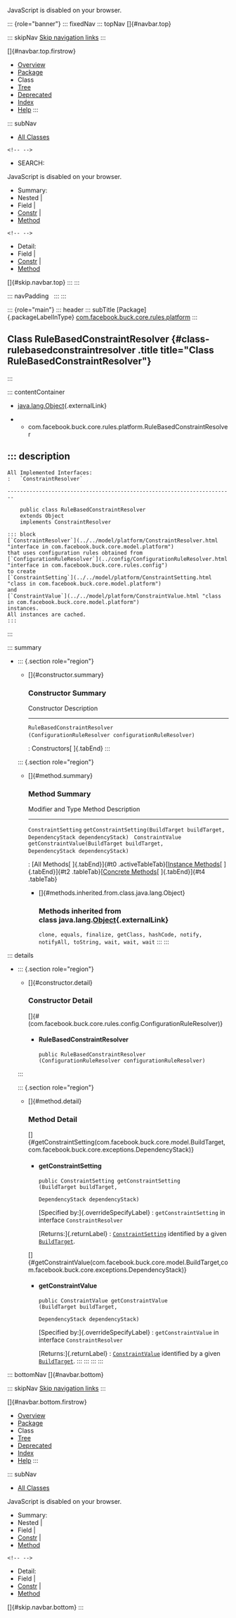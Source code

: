 <div>

JavaScript is disabled on your browser.

</div>

::: {role="banner"}
::: fixedNav
::: topNav
[]{#navbar.top}

::: skipNav
[Skip navigation links](#skip.navbar.top "Skip navigation links")
:::

[]{#navbar.top.firstrow}

-   [Overview](../../../../../../index.html)
-   [Package](package-summary.html)
-   Class
-   [Tree](package-tree.html)
-   [Deprecated](../../../../../../deprecated-list.html)
-   [Index](../../../../../../index-all.html)
-   [Help](../../../../../../help-doc.html)
:::

::: subNav
-   [All Classes](../../../../../../allclasses.html)

```{=html}
<!-- -->
```
-   SEARCH:

<div>

<div>

JavaScript is disabled on your browser.

</div>

</div>

<div>

-   Summary: 
-   Nested \| 
-   Field \| 
-   [Constr](#constructor.summary) \| 
-   [Method](#method.summary)

```{=html}
<!-- -->
```
-   Detail: 
-   Field \| 
-   [Constr](#constructor.detail) \| 
-   [Method](#method.detail)

</div>

[]{#skip.navbar.top}
:::
:::

::: navPadding
 
:::
:::

::: {role="main"}
::: header
::: subTitle
[Package]{.packageLabelInType} [com.facebook.buck.core.rules.platform](package-summary.html)
:::

## Class RuleBasedConstraintResolver {#class-rulebasedconstraintresolver .title title="Class RuleBasedConstraintResolver"}
:::

::: contentContainer
-   [java.lang.Object](http://docs.oracle.com/javase/7/docs/api/java/lang/Object.html?is-external=true "class or interface in java.lang"){.externalLink}

-   -   com.facebook.buck.core.rules.platform.RuleBasedConstraintResolver

::: description
-   

    All Implemented Interfaces:
    :   `ConstraintResolver`

    ------------------------------------------------------------------------

        public class RuleBasedConstraintResolver
        extends Object
        implements ConstraintResolver

    ::: block
    [`ConstraintResolver`](../../model/platform/ConstraintResolver.html "interface in com.facebook.buck.core.model.platform")
    that uses configuration rules obtained from
    [`ConfigurationRuleResolver`](../config/ConfigurationRuleResolver.html "interface in com.facebook.buck.core.rules.config")
    to create
    [`ConstraintSetting`](../../model/platform/ConstraintSetting.html "class in com.facebook.buck.core.model.platform")
    and
    [`ConstraintValue`](../../model/platform/ConstraintValue.html "class in com.facebook.buck.core.model.platform")
    instances.
    All instances are cached.
    :::
:::

::: summary
-   ::: {.section role="region"}
    -   []{#constructor.summary}

        ### Constructor Summary

          Constructor                                                                          Description
          ------------------------------------------------------------------------------------ -------------
          `RuleBasedConstraintResolver​(ConfigurationRuleResolver configurationRuleResolver)`    

          : Constructors[ ]{.tabEnd}
    :::

    ::: {.section role="region"}
    -   []{#method.summary}

        ### Method Summary

          Modifier and Type     Method                                                                                                 Description
          --------------------- ------------------------------------------------------------------------------------------------------ -------------
          `ConstraintSetting`   `getConstraintSetting​(BuildTarget buildTarget,                     DependencyStack dependencyStack)`    
          `ConstraintValue`     `getConstraintValue​(BuildTarget buildTarget,                   DependencyStack dependencyStack)`        

          : [All Methods[ ]{.tabEnd}]{#t0 .activeTableTab}[[Instance
          Methods](javascript:show(2);)[ ]{.tabEnd}]{#t2
          .tableTab}[[Concrete
          Methods](javascript:show(8);)[ ]{.tabEnd}]{#t4 .tableTab}

        -   []{#methods.inherited.from.class.java.lang.Object}

            ### Methods inherited from class java.lang.[Object](http://docs.oracle.com/javase/7/docs/api/java/lang/Object.html?is-external=true "class or interface in java.lang"){.externalLink}

            `clone, equals, finalize, getClass, hashCode, notify, notifyAll, toString, wait, wait, wait`
    :::
:::

::: details
-   ::: {.section role="region"}
    -   []{#constructor.detail}

        ### Constructor Detail

        []{#<init>(com.facebook.buck.core.rules.config.ConfigurationRuleResolver)}

        -   #### RuleBasedConstraintResolver

                public RuleBasedConstraintResolver​(ConfigurationRuleResolver configurationRuleResolver)
    :::

    ::: {.section role="region"}
    -   []{#method.detail}

        ### Method Detail

        []{#getConstraintSetting(com.facebook.buck.core.model.BuildTarget,com.facebook.buck.core.exceptions.DependencyStack)}

        -   #### getConstraintSetting

            ``` methodSignature
            public ConstraintSetting getConstraintSetting​(BuildTarget buildTarget,
                                                          DependencyStack dependencyStack)
            ```

            [Specified by:]{.overrideSpecifyLabel}
            :   `getConstraintSetting` in interface `ConstraintResolver`

            [Returns:]{.returnLabel}
            :   [`ConstraintSetting`](../../model/platform/ConstraintSetting.html "class in com.facebook.buck.core.model.platform")
                identified by a given
                [`BuildTarget`](../../model/BuildTarget.html "class in com.facebook.buck.core.model").

        []{#getConstraintValue(com.facebook.buck.core.model.BuildTarget,com.facebook.buck.core.exceptions.DependencyStack)}

        -   #### getConstraintValue

            ``` methodSignature
            public ConstraintValue getConstraintValue​(BuildTarget buildTarget,
                                                      DependencyStack dependencyStack)
            ```

            [Specified by:]{.overrideSpecifyLabel}
            :   `getConstraintValue` in interface `ConstraintResolver`

            [Returns:]{.returnLabel}
            :   [`ConstraintValue`](../../model/platform/ConstraintValue.html "class in com.facebook.buck.core.model.platform")
                identified by a given
                [`BuildTarget`](../../model/BuildTarget.html "class in com.facebook.buck.core.model").
    :::
:::
:::
:::

::: bottomNav
[]{#navbar.bottom}

::: skipNav
[Skip navigation links](#skip.navbar.bottom "Skip navigation links")
:::

[]{#navbar.bottom.firstrow}

-   [Overview](../../../../../../index.html)
-   [Package](package-summary.html)
-   Class
-   [Tree](package-tree.html)
-   [Deprecated](../../../../../../deprecated-list.html)
-   [Index](../../../../../../index-all.html)
-   [Help](../../../../../../help-doc.html)
:::

::: subNav
-   [All Classes](../../../../../../allclasses.html)

<div>

<div>

JavaScript is disabled on your browser.

</div>

</div>

<div>

-   Summary: 
-   Nested \| 
-   Field \| 
-   [Constr](#constructor.summary) \| 
-   [Method](#method.summary)

```{=html}
<!-- -->
```
-   Detail: 
-   Field \| 
-   [Constr](#constructor.detail) \| 
-   [Method](#method.detail)

</div>

[]{#skip.navbar.bottom}
:::
